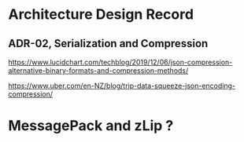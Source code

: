 # Architecture Design Record
## ADR-02, Serialization and Compression

https://www.lucidchart.com/techblog/2019/12/06/json-compression-alternative-binary-formats-and-compression-methods/

https://www.uber.com/en-NZ/blog/trip-data-squeeze-json-encoding-compression/

# MessagePack and zLip ?